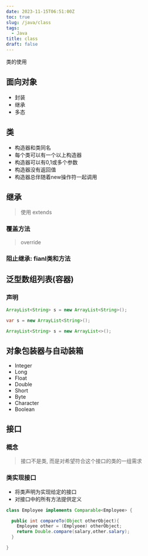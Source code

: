 ```yaml
---
date: 2023-11-15T06:51:00Z
toc: true
slug: /java/class
tags:
  - Java
title: class
draft: false
---
```

<!--abstract-->
类的使用
<!--more-->


## 面向对象
- 封装
- 继承
- 多态

## 类

- 构造器和类同名
- 每个类可以有一个以上构造器
- 构造器可以有0,1或多个参数
- 构造器没有返回值
- 构造器总伴随着new操作符一起调用


## 继承

> 使用 extends

### 覆盖方法

> override


### 阻止继承: fianl类和方法


## 泛型数组列表(容器)

### 声明
```java
ArrayList<String> s = new ArrayList<String>();

var s = new ArrayList<String>();

ArrayList<String> s = new ArrayList<>();
```

## 对象包装器与自动装箱

- Integer
- Long
- Float
- Double
- Short
- Byte
- Character
- Boolean


## 接口

### 概念

> 接口不是类, 而是对希望符合这个接口的类的一组需求


### 类实现接口

- 将类声明为实现给定的接口
- 对接口中的所有方法提供定义

```java
class Employee implements Comparable<Employee> {

  public int compareTo(Object otherObject){
    Employee other = (Emplyoee) otherObject;
    return Double.compare(salary,other.salary);
  }

}
```
